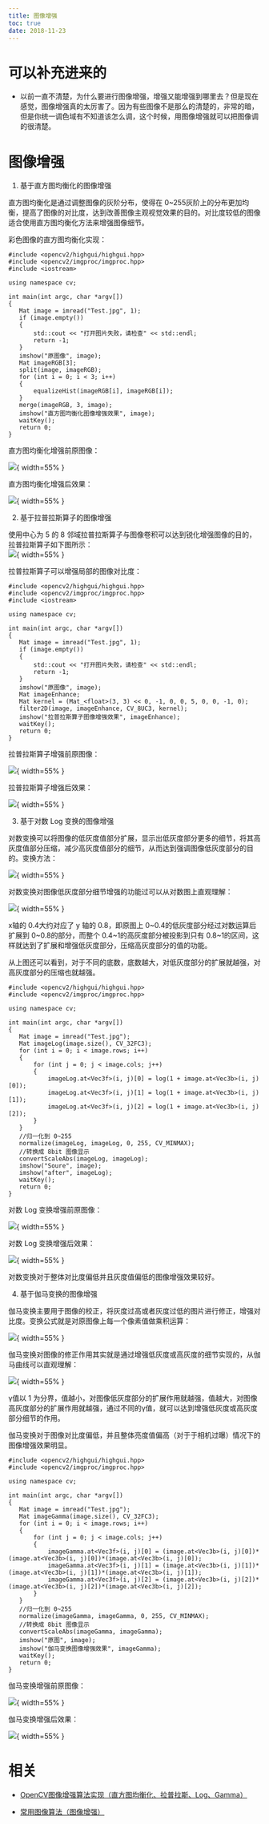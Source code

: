 ```yaml
---
title: 图像增强
toc: true
date: 2018-11-23
---
```

# 可以补充进来的

- 以前一直不清楚，为什么要进行图像增强，增强又能增强到哪里去？但是现在感觉，图像增强真的太厉害了。因为有些图像不是那么的清楚的，非常的暗，但是你统一调色域有不知道该怎么调，这个时候，用图像增强就可以把图像调的很清楚。

# 图像增强



1. 基于直方图均衡化的图像增强

直方图均衡化是通过调整图像的灰阶分布，使得在 0~255灰阶上的分布更加均衡，提高了图像的对比度，达到改善图像主观视觉效果的目的。对比度较低的图像适合使用直方图均衡化方法来增强图像细节。

彩色图像的直方图均衡化实现：


```
#include <opencv2/highgui/highgui.hpp>    
#include <opencv2/imgproc/imgproc.hpp>
#include <iostream>

using namespace cv;

int main(int argc, char *argv[])
{
​	Mat image = imread("Test.jpg", 1);
​	if (image.empty())
​	{
​		std::cout << "打开图片失败，请检查" << std::endl;
​		return -1;
​	}
​	imshow("原图像", image);
​	Mat imageRGB[3];
​	split(image, imageRGB);
​	for (int i = 0; i < 3; i++)
​	{
​		equalizeHist(imageRGB[i], imageRGB[i]);
​	}
​	merge(imageRGB, 3, image);
​	imshow("直方图均衡化图像增强效果", image);
​	waitKey();
​	return 0;
}
```

直方图均衡化增强前原图像：

![](http://images.iterate.site/blog/image/20181120/F5RFaoQ6q6l2.png?imageslim){ width=55% }

直方图均衡化增强后效果：

![](http://images.iterate.site/blog/image/20181120/60c7mLDtfQLs.png?imageslim){ width=55% }


2. 基于拉普拉斯算子的图像增强

使用中心为 5 的 8 邻域拉普拉斯算子与图像卷积可以达到锐化增强图像的目的，拉普拉斯算子如下图所示：
​      
![](http://images.iterate.site/blog/image/20181120/8likXiCx8mdH.png?imageslim){ width=55% }

拉普拉斯算子可以增强局部的图像对比度：
```
#include <opencv2/highgui/highgui.hpp>    
#include <opencv2/imgproc/imgproc.hpp>
#include <iostream>

using namespace cv;

int main(int argc, char *argv[])
{
​	Mat image = imread("Test.jpg", 1);
​	if (image.empty())
​	{
​		std::cout << "打开图片失败，请检查" << std::endl;
​		return -1;
​	}
​	imshow("原图像", image);
​	Mat imageEnhance;
​	Mat kernel = (Mat_<float>(3, 3) << 0, -1, 0, 0, 5, 0, 0, -1, 0);
​	filter2D(image, imageEnhance, CV_8UC3, kernel);
​	imshow("拉普拉斯算子图像增强效果", imageEnhance);
​	waitKey();
​	return 0;
}
```

拉普拉斯算子增强前原图像：

![](http://images.iterate.site/blog/image/20181120/wYUDRKFvkbyK.png?imageslim){ width=55% }

拉普拉斯算子增强后效果：

![](http://images.iterate.site/blog/image/20181120/PRe6G9FeoRyY.png?imageslim){ width=55% }


3. 基于对数 Log 变换的图像增强

对数变换可以将图像的低灰度值部分扩展，显示出低灰度部分更多的细节，将其高灰度值部分压缩，减少高灰度值部分的细节，从而达到强调图像低灰度部分的目的。变换方法：

![](http://images.iterate.site/blog/image/20181120/pbLOUEJ875la.png?imageslim){ width=55% }



对数变换对图像低灰度部分细节增强的功能过可以从对数图上直观理解：

![](http://images.iterate.site/blog/image/20181120/mk8QryYYWGIp.png?imageslim){ width=55% }



x轴的 0.4大约对应了 y 轴的 0.8，即原图上 0~0.4的低灰度部分经过对数运算后扩展到 0~0.8的部分，而整个 0.4~1的高灰度部分被投影到只有 0.8~1的区间，这样就达到了扩展和增强低灰度部分，压缩高灰度部分的值的功能。

从上图还可以看到，对于不同的底数，底数越大，对低灰度部分的扩展就越强，对高灰度部分的压缩也就越强。

```
#include <opencv2/highgui/highgui.hpp>    
#include <opencv2/imgproc/imgproc.hpp>

using namespace cv;

int main(int argc, char *argv[])
{
​	Mat image = imread("Test.jpg");
​	Mat imageLog(image.size(), CV_32FC3);
​	for (int i = 0; i < image.rows; i++)
​	{
​		for (int j = 0; j < image.cols; j++)
​		{
​			imageLog.at<Vec3f>(i, j)[0] = log(1 + image.at<Vec3b>(i, j)[0]);
​			imageLog.at<Vec3f>(i, j)[1] = log(1 + image.at<Vec3b>(i, j)[1]);
​			imageLog.at<Vec3f>(i, j)[2] = log(1 + image.at<Vec3b>(i, j)[2]);
​		}
​	}
​	//归一化到 0~255  
​	normalize(imageLog, imageLog, 0, 255, CV_MINMAX);
​	//转换成 8bit 图像显示  
​	convertScaleAbs(imageLog, imageLog);
​	imshow("Soure", image);
​	imshow("after", imageLog);
​	waitKey();
​	return 0;
}
```

对数 Log 变换增强前原图像：

![](http://images.iterate.site/blog/image/20181120/xKCedUCTeLFN.png?imageslim){ width=55% }

对数 Log 变换增强后效果：

![](http://images.iterate.site/blog/image/20181120/IilN1aGWe9wi.png?imageslim){ width=55% }


对数变换对于整体对比度偏低并且灰度值偏低的图像增强效果较好。


4. 基于伽马变换的图像增强

伽马变换主要用于图像的校正，将灰度过高或者灰度过低的图片进行修正，增强对比度。变换公式就是对原图像上每一个像素值做乘积运算：


![](http://images.iterate.site/blog/image/20181120/gelt1HiMVWg8.png?imageslim){ width=55% }


伽马变换对图像的修正作用其实就是通过增强低灰度或高灰度的细节实现的，从伽马曲线可以直观理解：

![](http://images.iterate.site/blog/image/20181120/94Bo6mgpkTrd.png?imageslim){ width=55% }



γ值以 1 为分界，值越小，对图像低灰度部分的扩展作用就越强，值越大，对图像高灰度部分的扩展作用就越强，通过不同的γ值，就可以达到增强低灰度或高灰度部分细节的作用。

伽马变换对于图像对比度偏低，并且整体亮度值偏高（对于于相机过曝）情况下的图像增强效果明显。

```
#include <opencv2/highgui/highgui.hpp>    
#include <opencv2/imgproc/imgproc.hpp>

using namespace cv;

int main(int argc, char *argv[])
{
​	Mat image = imread("Test.jpg");
​	Mat imageGamma(image.size(), CV_32FC3);
​	for (int i = 0; i < image.rows; i++)
​	{
​		for (int j = 0; j < image.cols; j++)
​		{
​			imageGamma.at<Vec3f>(i, j)[0] = (image.at<Vec3b>(i, j)[0])*(image.at<Vec3b>(i, j)[0])*(image.at<Vec3b>(i, j)[0]);
​			imageGamma.at<Vec3f>(i, j)[1] = (image.at<Vec3b>(i, j)[1])*(image.at<Vec3b>(i, j)[1])*(image.at<Vec3b>(i, j)[1]);
​			imageGamma.at<Vec3f>(i, j)[2] = (image.at<Vec3b>(i, j)[2])*(image.at<Vec3b>(i, j)[2])*(image.at<Vec3b>(i, j)[2]);
​		}
​	}
​	//归一化到 0~255  
​	normalize(imageGamma, imageGamma, 0, 255, CV_MINMAX);
​	//转换成 8bit 图像显示  
​	convertScaleAbs(imageGamma, imageGamma);
​	imshow("原图", image);
​	imshow("伽马变换图像增强效果", imageGamma);
​	waitKey();
​	return 0;
}
```


伽马变换增强前原图像：

![](http://images.iterate.site/blog/image/20181120/bNjPXMIERTVN.png?imageslim){ width=55% }

伽马变换增强后效果：

![](http://images.iterate.site/blog/image/20181120/A40WLlExu4bJ.png?imageslim){ width=55% }



# 相关

- [OpenCV图像增强算法实现（直方图均衡化、拉普拉斯、Log、Gamma）](https://blog.csdn.net/dcrmg/article/details/53677739)

- [常用图像算法（图像增强）](https://blog.csdn.net/kezunhai/article/details/41553097)
